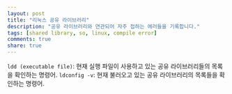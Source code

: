 ```yaml
---
layout: post
title: "리눅스 공유 라이브러리"
description: "공유 라이브러리와 연관되어 자주 접하는 에러들을 기록합니다."
tags: [shared library, so, linux, compile error]
comments: true
share: true
---
```



`ldd (executable file)`: 현재 실행 파일이 사용하고 있는 공유 라이브러리들의 목록을 확인하는 명령어.
`ldconfig -v`: 현재 불러오고 있는 공유 라이브러리의 목록들을 확인하는 명령어.